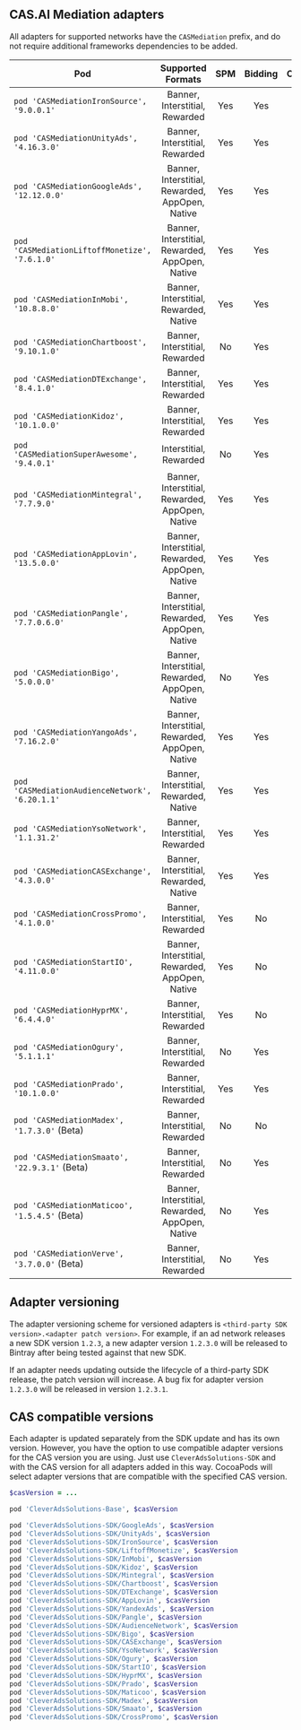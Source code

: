 ## CAS.AI Mediation adapters
All adapters for supported networks have the `CASMediation` prefix, and do not require additional frameworks dependencies to be added.  


| Pod | Supported Formats | SPM | Bidding | Changelog | SDK Versions |
| --- | :---------------: | :-: | :-----: | :-------: | :----------: |
| `pod 'CASMediationIronSource', '9.0.0.1'` | Banner, Interstitial, Rewarded | Yes | Yes | [view](IronSource/CHANGELOG.md) | [link](https://developers.ironsrc.com/ironsource-mobile/ios/sdk-change-log/) |
| `pod 'CASMediationUnityAds', '4.16.3.0'` | Banner, Interstitial, Rewarded | Yes | Yes | [view](UnityAds/CHANGELOG.md) | [link](https://docs.unity.com/ads/en-us/manual/Changelog) |
| `pod 'CASMediationGoogleAds', '12.12.0.0'` | Banner, Interstitial, Rewarded, AppOpen, Native | Yes | Yes | [view](GoogleAds/CHANGELOG.md) | [link](https://developers.google.com/admob/ios/rel-notes?hl=en) |
| `pod 'CASMediationLiftoffMonetize', '7.6.1.0'` | Banner, Interstitial, Rewarded, AppOpen, Native | Yes | Yes | [view](LiftoffMonetize/CHANGELOG.md) | [link](https://support.vungle.com/hc/en-us/articles/15718672681883) |
| `pod 'CASMediationInMobi', '10.8.8.0'` | Banner, Interstitial, Rewarded, Native | Yes | Yes | [view](InMobi/CHANGELOG.md) | [link](https://support.inmobi.com/monetize/sdk-documentation/ios-guidelines/changelogs) |
| `pod 'CASMediationChartboost', '9.10.1.0'` | Banner, Interstitial, Rewarded | No | Yes | [view](Chartboost/CHANGELOG.md) | [link](https://docs.chartboost.com/en/monetization/integrate/ios/changelog/) |
| `pod 'CASMediationDTExchange', '8.4.1.0'` | Banner, Interstitial, Rewarded | Yes | Yes | [view](DTExchange/CHANGELOG.md) | [link](https://developer.digitalturbine.com/hc/en-us/articles/360010922578-DT-Exchange-iOS-Changelog) |
| `pod 'CASMediationKidoz', '10.1.0.0'` | Banner, Interstitial, Rewarded | Yes | Yes | [view](Kidoz/CHANGELOG.md) | [link](https://github.com/Kidoz-SDK/kidoz-mobile-sdk/tree/main/Kidoz%20Direct/iOS) |
| `pod 'CASMediationSuperAwesome', '9.4.0.1'` | Interstitial, Rewarded | No | Yes | [view](SuperAwesome/CHANGELOG.md) | [link](https://sdks.superawesome.com/docs/ios/releases) |
| `pod 'CASMediationMintegral', '7.7.9.0'` | Banner, Interstitial, Rewarded, AppOpen, Native | Yes | Yes | [view](Mintegral/CHANGELOG.md) | [link](https://dev.mintegral.com/doc/index.html?file=sdk-m_sdk-ios&lang=en) |
| `pod 'CASMediationAppLovin', '13.5.0.0'` | Banner, Interstitial, Rewarded, AppOpen, Native | Yes | Yes | [view](AppLovin/CHANGELOG.md) | [link](https://github.com/AppLovin/AppLovin-MAX-SDK-iOS/releases) |
| `pod 'CASMediationPangle', '7.7.0.6.0'` | Banner, Interstitial, Rewarded, AppOpen, Native | Yes | Yes | [view](Pangle/CHANGELOG.md) | [link](https://github.com/bytedance/Bytedance-UnionAD) |
| `pod 'CASMediationBigo', '5.0.0.0'` | Banner, Interstitial, Rewarded, AppOpen, Native | No | Yes | [view](Bigo/CHANGELOG.md) | [link](https://www.bigossp.com/guide/sdk/ios/version) |
| `pod 'CASMediationYangoAds', '7.16.2.0'` | Banner, Interstitial, Rewarded, AppOpen, Native | Yes | Yes | [view](YangoAds/CHANGELOG.md) | [link](https://github.com/yandexmobile/yandex-ads-sdk-ios/blob/master/changelog/mobileads/CHANGELOG.md) |
| `pod 'CASMediationAudienceNetwork', '6.20.1.1'` | Banner, Interstitial, Rewarded, Native | Yes | Yes | [view](AudienceNetwork/CHANGELOG.md) | [link](https://developers.facebook.com/docs/audience-network/setting-up/platform-setup/ios/changelog?locale=en_US) |
| `pod 'CASMediationYsoNetwork', '1.1.31.2'` | Banner, Interstitial, Rewarded | Yes | Yes | [view](YsoNetwork/CHANGELOG.md) | [link]() |
| `pod 'CASMediationCASExchange', '4.3.0.0'` | Banner, Interstitial, Rewarded, Native | Yes | Yes | [view](CASExchange/CHANGELOG.md) | [link]() |
| `pod 'CASMediationCrossPromo', '4.1.0.0'` | Banner, Interstitial, Rewarded | Yes | No | [view](CrossPromo/CHANGELOG.md) | [link]() |
| `pod 'CASMediationStartIO', '4.11.0.0'` | Banner, Interstitial, Rewarded, AppOpen, Native | Yes | No | [view](StartIO/CHANGELOG.md) | [link](https://support.start.io/hc/en-us/articles/6827061324434-iOS-SDK-Change-Log) |
| `pod 'CASMediationHyprMX', '6.4.4.0'` | Banner, Interstitial, Rewarded | Yes | No | [view](HyprMX/CHANGELOG.md) | [link](https://documentation.hyprmx.com/ios-hyprmx-sdk/downloads-change-log/change-log/ios-sdk-change-log) |
| `pod 'CASMediationOgury', '5.1.1.1'` | Banner, Interstitial, Rewarded | No | Yes | [view](Ogury/CHANGELOG.md) | [link](https://support.ogury.com/inapp/release-notes/ogury-sdk/ios) |
| `pod 'CASMediationPrado', '10.1.0.0'` | Banner, Interstitial, Rewarded | Yes | Yes | [view](Prado/CHANGELOG.md) | [link](https://github.com/Prado-SDK/prado-mobile-sdk/tree/main/Prado%20Direct/iOS) |
| `pod 'CASMediationMadex', '1.7.3.0'` (Beta) | Banner, Interstitial, Rewarded | No | No | [view](Madex/CHANGELOG.md) | [link](https://madex.gitbook.io/madex-documentation/ios-sdk/change-log) |
| `pod 'CASMediationSmaato', '22.9.3.1'` (Beta) | Banner, Interstitial, Rewarded | No | Yes | [view](Smaato/CHANGELOG.md) | [link](https://developers.smaato.com/publishers/nextgen-sdk-ios-changelog/) |
| `pod 'CASMediationMaticoo', '1.5.4.5'` (Beta) | Banner, Interstitial, Rewarded, AppOpen, Native | No | Yes | [view](Maticoo/CHANGELOG.md) | [link](https://www.yuque.com/maticoo/ivzbqi/ue26t14iwew5mbto) |
| `pod 'CASMediationVerve', '3.7.0.0'` (Beta) | Banner, Interstitial, Rewarded | No | Yes | [view](Verve/CHANGELOG.md) | [link](https://github.com/pubnative/pubnative-hybid-ios-sdk/releases) |


## Adapter versioning
The adapter versioning scheme for versioned adapters is `<third-party SDK version>.<adapter patch version>`. For example, if an ad network releases a new SDK version `1.2.3`, a new adapter version `1.2.3.0` will be released to Bintray after being tested against that new SDK.

If an adapter needs updating outside the lifecycle of a third-party SDK release, the patch version will increase. A bug fix for adapter version `1.2.3.0` will be released in version `1.2.3.1`.

## CAS compatible versions
Each adapter is updated separately from the SDK update and has its own version. However, you have the option to use compatible adapter versions for the CAS version you are using. Just use `CleverAdsSolutions-SDK` and with the CAS version for all adapters added in this way. CocoaPods will select adapter versions that are compatible with the specified CAS version.

```ruby
$casVersion = ...

pod 'CleverAdsSolutions-Base', $casVersion

pod 'CleverAdsSolutions-SDK/GoogleAds', $casVersion
pod 'CleverAdsSolutions-SDK/UnityAds', $casVersion
pod 'CleverAdsSolutions-SDK/IronSource', $casVersion
pod 'CleverAdsSolutions-SDK/LiftoffMonetize', $casVersion
pod 'CleverAdsSolutions-SDK/InMobi', $casVersion
pod 'CleverAdsSolutions-SDK/Kidoz', $casVersion
pod 'CleverAdsSolutions-SDK/Mintegral', $casVersion
pod 'CleverAdsSolutions-SDK/Chartboost', $casVersion
pod 'CleverAdsSolutions-SDK/DTExchange', $casVersion
pod 'CleverAdsSolutions-SDK/AppLovin', $casVersion
pod 'CleverAdsSolutions-SDK/YandexAds', $casVersion
pod 'CleverAdsSolutions-SDK/Pangle', $casVersion
pod 'CleverAdsSolutions-SDK/AudienceNetwork', $casVersion
pod 'CleverAdsSolutions-SDK/Bigo', $casVersion
pod 'CleverAdsSolutions-SDK/CASExchange', $casVersion
pod 'CleverAdsSolutions-SDK/YsoNetwork', $casVersion
pod 'CleverAdsSolutions-SDK/Ogury', $casVersion
pod 'CleverAdsSolutions-SDK/StartIO', $casVersion
pod 'CleverAdsSolutions-SDK/HyprMX', $casVersion
pod 'CleverAdsSolutions-SDK/Prado', $casVersion
pod 'CleverAdsSolutions-SDK/Maticoo', $casVersion
pod 'CleverAdsSolutions-SDK/Madex', $casVersion
pod 'CleverAdsSolutions-SDK/Smaato', $casVersion
pod 'CleverAdsSolutions-SDK/CrossPromo', $casVersion
```
